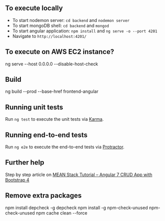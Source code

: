 ## To execute locally
- To start nodemon server: `cd backend` and `nodemon server`
- To start mongoDB shell: `cd backend` and `mongod`
- To start angular application: `npm install` and `ng serve -o --port 4201`
- Navigate to `http://localhost:4201/`

## To execute on AWS EC2 instance?
ng serve --host 0.0.0.0 --disable-host-check

## Build
ng build --prod --base-href frontend-angular

## Running unit tests
Run `ng test` to execute the unit tests via [Karma](https://karma-runner.github.io).

## Running end-to-end tests
Run `ng e2e` to execute the end-to-end tests via [Protractor](http://www.protractortest.org/).

## Further help
Step by step article on [MEAN Stack Tutorial – Angular 7 CRUD App with Bootstrap 4](https://www.positronx.io/mean-stack-tutorial-angular-7-crud-bootstrap/)

## Remove extra packages
npm install depcheck -g
depcheck
npm install -g npm-check-unused
npm-check-unused
npm cache clean --force 
